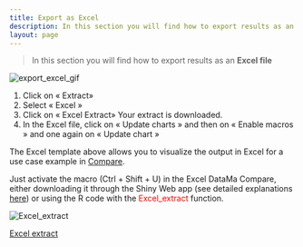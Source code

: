 ```yaml
---
title: Export as Excel
description: In this section you will find how to export results as an Excel file
layout: page
---
```


> In this section you will find how to export results as an **Excel file**

![export_excel_gif]({{site.url}}{{site.baseurl}}/core_app/header/export_results/images/Extract-Excel-Compare_GIF2.gif)

1. Click on « Extract»
2. Select « Excel »
3. Click on « Excel Extract» Your extract is downloaded.
4. In the Excel file, click on « Update charts » and then on « Enable macros » and one again on « Update chart »

The Excel template above allows you to visualize the output in Excel for a use case example in [Compare]({{site.url}}{{site.baseurl}}/core_app/compare).

Just activate the macro (Ctrl + Shift + U) in the Excel DataMa Compare, either downloading it through the Shiny Web app (see detailed explanations [here]({{site.url}}{{site.baseurl}}/core_app/header/create_new_use_case/excel_file)) or using the R code with the <span style="color:red"> Excel_extract </span> function.

![Excel_extract]({{site.url}}{{site.baseurl}}/core_app/header/export_results/images/Excel-extract.jpg)

[Excel extract](https://www.docs.datama.fr/wp-content/uploads/2018/11/2018-11-28-15-56-29-Excel-extract.xlsm)
